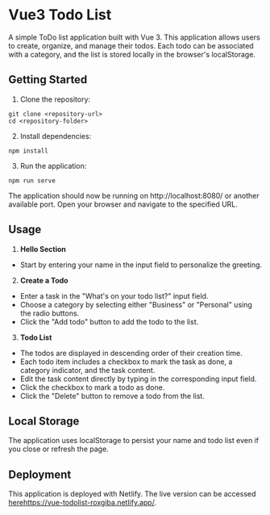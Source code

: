 # Vue3 Todo List

A simple ToDo list application built with Vue 3. This application allows users to create, organize, and manage their todos. Each todo can be associated with a category, and the list is stored locally in the browser's localStorage.


## Getting Started

1. Clone the repository:
```
git clone <repository-url>
cd <repository-folder>
```
2. Install dependencies:
```
npm install
```
3. Run the application:
```
npm run serve
```
The application should now be running on http://localhost:8080/ or another available port. Open your browser and navigate to the specified URL.


## Usage

1. **Hello Section**
- Start by entering your name in the input field to personalize the greeting.
2. **Create a Todo**
- Enter a task in the "What's on your todo list?" input field.
- Choose a category by selecting either "Business" or "Personal" using the radio buttons.
- Click the "Add todo" button to add the todo to the list.
3. **Todo List**
- The todos are displayed in descending order of their creation time.
- Each todo item includes a checkbox to mark the task as done, a category indicator, and the task content.
- Edit the task content directly by typing in the corresponding input field.
- Click the checkbox to mark a todo as done.
- Click the "Delete" button to remove a todo from the list.
  

## Local Storage

The application uses localStorage to persist your name and todo list even if you close or refresh the page.


## Deployment
This application is deployed with Netlify. The live version can be accessed [here](https://vue-todolist-roxgiba.netlify.app/)https://vue-todolist-roxgiba.netlify.app/.
